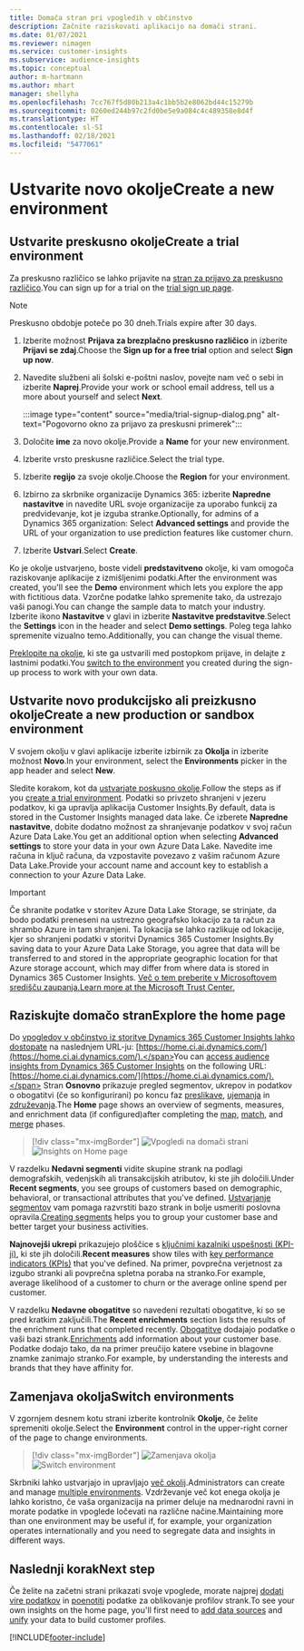 ```yaml
---
title: Domača stran pri vpogledih v občinstvo
description: Začnite raziskovati aplikacijo na domači strani.
ms.date: 01/07/2021
ms.reviewer: nimagen
ms.service: customer-insights
ms.subservice: audience-insights
ms.topic: conceptual
author: m-hartmann
ms.author: mhart
manager: shellyha
ms.openlocfilehash: 7cc767f5d80b213a4c1bb5b2e8062bd44c15279b
ms.sourcegitcommit: 0260ed244b97c2fd0be5e9a084c4c489358e8d4f
ms.translationtype: HT
ms.contentlocale: sl-SI
ms.lasthandoff: 02/18/2021
ms.locfileid: "5477061"
---
```

# <a name="create-a-new-environment"></a><span data-ttu-id="0f1de-103">Ustvarite novo okolje</span><span class="sxs-lookup"><span data-stu-id="0f1de-103">Create a new environment</span></span>

## <a name="create-a-trial-environment"></a><span data-ttu-id="0f1de-104">Ustvarite preskusno okolje</span><span class="sxs-lookup"><span data-stu-id="0f1de-104">Create a trial environment</span></span>

<span data-ttu-id="0f1de-105">Za preskusno različico se lahko prijavite na [stran za prijavo za preskusno različico](https://dynamics.microsoft.com/get-started/free-trial/?appname=customerinsights).</span><span class="sxs-lookup"><span data-stu-id="0f1de-105">You can sign up for a trial on the [trial sign up page](https://dynamics.microsoft.com/get-started/free-trial/?appname=customerinsights).</span></span> 

> [!NOTE]
> <span data-ttu-id="0f1de-106">Preskusno obdobje poteče po 30 dneh.</span><span class="sxs-lookup"><span data-stu-id="0f1de-106">Trials expire after 30 days.</span></span>

1. <span data-ttu-id="0f1de-107">Izberite možnost **Prijava za brezplačno preskusno različico** in izberite **Prijavi se zdaj**.</span><span class="sxs-lookup"><span data-stu-id="0f1de-107">Choose the **Sign up for a free trial** option and select **Sign up now**.</span></span>

1. <span data-ttu-id="0f1de-108">Navedite službeni ali šolski e-poštni naslov, povejte nam več o sebi in izberite **Naprej**.</span><span class="sxs-lookup"><span data-stu-id="0f1de-108">Provide your work or school email address, tell us a more about yourself and select **Next**.</span></span>

   :::image type="content" source="media/trial-signup-dialog.png" alt-text="Pogovorno okno za prijavo za preskusni primerek":::

1. <span data-ttu-id="0f1de-110">Določite **ime** za novo okolje.</span><span class="sxs-lookup"><span data-stu-id="0f1de-110">Provide a **Name** for your new environment.</span></span> 

1. <span data-ttu-id="0f1de-111">Izberite vrsto preskusne različice.</span><span class="sxs-lookup"><span data-stu-id="0f1de-111">Select the trial type.</span></span>

1. <span data-ttu-id="0f1de-112">Izberite **regijo** za svoje okolje.</span><span class="sxs-lookup"><span data-stu-id="0f1de-112">Choose the **Region** for your environment.</span></span>

1. <span data-ttu-id="0f1de-113">Izbirno za skrbnike organizacije Dynamics 365: izberite **Napredne nastavitve** in navedite URL svoje organizacije za uporabo funkcij za predvidevanje, kot je izguba stranke.</span><span class="sxs-lookup"><span data-stu-id="0f1de-113">Optionally, for admins of a Dynamics 365 organization: Select **Advanced settings** and provide the URL of your organization to use prediction features like customer churn.</span></span>

1. <span data-ttu-id="0f1de-114">Izberite **Ustvari**.</span><span class="sxs-lookup"><span data-stu-id="0f1de-114">Select **Create**.</span></span> 

<span data-ttu-id="0f1de-115">Ko je okolje ustvarjeno, boste videli **predstavitveno** okolje, ki vam omogoča raziskovanje aplikacije z izmišljenimi podatki.</span><span class="sxs-lookup"><span data-stu-id="0f1de-115">After the environment was created, you'll see the **Demo** environment which lets you explore the app with fictitious data.</span></span> <span data-ttu-id="0f1de-116">Vzorčne podatke lahko spremenite tako, da ustrezajo vaši panogi.</span><span class="sxs-lookup"><span data-stu-id="0f1de-116">You can change the sample data to match your industry.</span></span> <span data-ttu-id="0f1de-117">Izberite ikono **Nastavitve** v glavi in izberite **Nastavitve predstavitve**.</span><span class="sxs-lookup"><span data-stu-id="0f1de-117">Select the **Settings** icon in the header and select **Demo settings**.</span></span> <span data-ttu-id="0f1de-118">Poleg tega lahko spremenite vizualno temo.</span><span class="sxs-lookup"><span data-stu-id="0f1de-118">Additionally, you can change the visual theme.</span></span> 

<span data-ttu-id="0f1de-119">[Preklopite na okolje](#switch-environments), ki ste ga ustvarili med postopkom prijave, in delajte z lastnimi podatki.</span><span class="sxs-lookup"><span data-stu-id="0f1de-119">You [switch to the environment](#switch-environments) you created during the sign-up process to work with your own data.</span></span>

## <a name="create-a-new-production-or-sandbox-environment"></a><span data-ttu-id="0f1de-120">Ustvarite novo produkcijsko ali preizkusno okolje</span><span class="sxs-lookup"><span data-stu-id="0f1de-120">Create a new production or sandbox environment</span></span>

<span data-ttu-id="0f1de-121">V svojem okolju v glavi aplikacije izberite izbirnik za **Okolja** in izberite možnost **Novo**.</span><span class="sxs-lookup"><span data-stu-id="0f1de-121">In your environment, select the **Environments** picker in the app header and select **New**.</span></span>

<span data-ttu-id="0f1de-122">Sledite korakom, kot da [ustvarjate poskusno okolje](#create-a-trial-environment).</span><span class="sxs-lookup"><span data-stu-id="0f1de-122">Follow the steps as if you [create a trial environment](#create-a-trial-environment).</span></span> <span data-ttu-id="0f1de-123">Podatki so privzeto shranjeni v jezeru podatkov, ki ga upravlja aplikacija Customer Insights.</span><span class="sxs-lookup"><span data-stu-id="0f1de-123">By default, data is stored in the Customer Insights managed data lake.</span></span> <span data-ttu-id="0f1de-124">Če izberete **Napredne nastavitve**, dobite dodatno možnost za shranjevanje podatkov v svoj račun Azure Data Lake.</span><span class="sxs-lookup"><span data-stu-id="0f1de-124">You get an additional option when selecting **Advanced settings** to store your data in your own Azure Data Lake.</span></span> <span data-ttu-id="0f1de-125">Navedite ime računa in ključ računa, da vzpostavite povezavo z vašim računom Azure Data Lake.</span><span class="sxs-lookup"><span data-stu-id="0f1de-125">Provide your account name and account key to establish a connection to your Azure Data Lake.</span></span> 

> [!IMPORTANT]
> <span data-ttu-id="0f1de-126">Če shranite podatke v storitev Azure Data Lake Storage, se strinjate, da bodo podatki preneseni na ustrezno geografsko lokacijo za ta račun za shrambo Azure in tam shranjeni. Ta lokacija se lahko razlikuje od lokacije, kjer so shranjeni podatki v storitvi Dynamics 365 Customer Insights.</span><span class="sxs-lookup"><span data-stu-id="0f1de-126">By saving data to your Azure Data Lake Storage, you agree that data will be transferred to and stored in the appropriate geographic location for that Azure storage account, which may differ from where data is stored in Dynamics 365 Customer Insights.</span></span> [<span data-ttu-id="0f1de-127">Več o tem preberite v Microsoftovem središču zaupanja.</span><span class="sxs-lookup"><span data-stu-id="0f1de-127">Learn more at the Microsoft Trust Center.</span></span>](https://www.microsoft.com/trust-center)

## <a name="explore-the-home-page"></a><span data-ttu-id="0f1de-128">Raziskujte domačo stran</span><span class="sxs-lookup"><span data-stu-id="0f1de-128">Explore the home page</span></span>

<span data-ttu-id="0f1de-129">Do [vpogledov v občinstvo iz storitve Dynamics 365 Customer Insights lahko dostopate](https://home.ci.ai.dynamics.com/) na naslednjem URL-ju: [https://home.ci.ai.dynamics.com/](https://home.ci.ai.dynamics.com/).</span><span class="sxs-lookup"><span data-stu-id="0f1de-129">You can [access audience insights from Dynamics 365 Customer Insights](https://home.ci.ai.dynamics.com/) on the following URL: [https://home.ci.ai.dynamics.com/](https://home.ci.ai.dynamics.com/).</span></span>
<span data-ttu-id="0f1de-130">Stran **Osnovno** prikazuje pregled segmentov, ukrepov in podatkov o obogatitvi (če so konfigurirani) po koncu faz [preslikave](map-entities.md), [ujemanja](match-entities.md) in [združevanja](merge-entities.md).</span><span class="sxs-lookup"><span data-stu-id="0f1de-130">The **Home** page shows an overview of segments, measures, and enrichment data (if configured)after completing the [map](map-entities.md), [match](match-entities.md), and [merge](merge-entities.md) phases.</span></span>

> [!div class="mx-imgBorder"] 
> <span data-ttu-id="0f1de-131">![Vpogledi na domači strani](media/home-page-insights.png "Vpogledi na domači strani")</span><span class="sxs-lookup"><span data-stu-id="0f1de-131">![Insights on Home page](media/home-page-insights.png "Insights on Home page")</span></span>

<span data-ttu-id="0f1de-132">V razdelku **Nedavni segmenti** vidite skupine strank na podlagi demografskih, vedenjskih ali transakcijskih atributov, ki ste jih določili.</span><span class="sxs-lookup"><span data-stu-id="0f1de-132">Under **Recent segments**, you see groups of customers based on demographic, behavioral, or transactional attributes that you've defined.</span></span> <span data-ttu-id="0f1de-133">[Ustvarjanje segmentov](segments.md) vam pomaga razvrstiti bazo strank in bolje usmeriti poslovna opravila.</span><span class="sxs-lookup"><span data-stu-id="0f1de-133">[Creating segments](segments.md) helps you to group your customer base and better target your business activities.</span></span>

<span data-ttu-id="0f1de-134">**Najnovejši ukrepi** prikazujejo ploščice s [ključnimi kazalniki uspešnosti (KPI-ji)](measures.md), ki ste jih določili.</span><span class="sxs-lookup"><span data-stu-id="0f1de-134">**Recent measures** show tiles with [key performance indicators (KPIs)](measures.md) that you've defined.</span></span> <span data-ttu-id="0f1de-135">Na primer, povprečna verjetnost za izgubo stranki ali povprečna spletna poraba na stranko.</span><span class="sxs-lookup"><span data-stu-id="0f1de-135">For example, average likelihood of a customer to churn or the average online spend per customer.</span></span>

<span data-ttu-id="0f1de-136">V razdelku **Nedavne obogatitve** so navedeni rezultati obogatitve, ki so se pred kratkim zaključili.</span><span class="sxs-lookup"><span data-stu-id="0f1de-136">The **Recent enrichments** section lists the results of the enrichment runs that completed recently.</span></span> <span data-ttu-id="0f1de-137">[Obogatitve](enrichment-hub.md) dodajajo podatke o vaši bazi strank.</span><span class="sxs-lookup"><span data-stu-id="0f1de-137">[Enrichments](enrichment-hub.md) add information about your customer base.</span></span> <span data-ttu-id="0f1de-138">Podatke dodajo tako, da na primer preučijo katere vsebine in blagovne znamke zanimajo stranko.</span><span class="sxs-lookup"><span data-stu-id="0f1de-138">For example, by understanding the interests and brands that they have affinity for.</span></span>

## <a name="switch-environments"></a><span data-ttu-id="0f1de-139">Zamenjava okolja</span><span class="sxs-lookup"><span data-stu-id="0f1de-139">Switch environments</span></span>

<span data-ttu-id="0f1de-140">V zgornjem desnem kotu strani izberite kontrolnik **Okolje**, če želite spremeniti okolje.</span><span class="sxs-lookup"><span data-stu-id="0f1de-140">Select the **Environment** control in the upper-right corner of the page to change environments.</span></span>

> [!div class="mx-imgBorder"] 
> <span data-ttu-id="0f1de-141">![Zamenjava okolja](media/home-page-environment-switcher.png "Zamenjava okolja")</span><span class="sxs-lookup"><span data-stu-id="0f1de-141">![Switch environment](media/home-page-environment-switcher.png "Switch environment")</span></span>

<span data-ttu-id="0f1de-142">Skrbniki lahko ustvarjajo in upravljajo [več okolij](manage-environments.md).</span><span class="sxs-lookup"><span data-stu-id="0f1de-142">Administrators can create and manage [multiple environments](manage-environments.md).</span></span> <span data-ttu-id="0f1de-143">Vzdrževanje več kot enega okolja je lahko koristno, če vaša organizacija na primer deluje na mednarodni ravni in morate podatke in vpoglede ločevati na različne načine.</span><span class="sxs-lookup"><span data-stu-id="0f1de-143">Maintaining more than one environment may be useful if, for example, your organization operates internationally and you need to segregate data and insights in different ways.</span></span>

## <a name="next-step"></a><span data-ttu-id="0f1de-144">Naslednji korak</span><span class="sxs-lookup"><span data-stu-id="0f1de-144">Next step</span></span>

<span data-ttu-id="0f1de-145">Če želite na začetni strani prikazati svoje vpoglede, morate najprej [dodati vire podatkov](data-sources.md) in [poenotiti](data-unification.md) podatke za oblikovanje profilov strank.</span><span class="sxs-lookup"><span data-stu-id="0f1de-145">To see your own insights on the home page, you'll first need to [add data sources](data-sources.md) and [unify](data-unification.md) your data to build customer profiles.</span></span>


[!INCLUDE[footer-include](../includes/footer-banner.md)]
